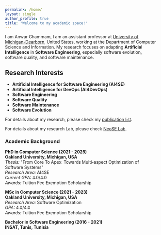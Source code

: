 ```yaml
---
permalink: /home/
layout: single
author_profile: true
title: "Welcome to my academic space!"
---
```


<script>
function toggleText(textIdToShow, textIdToHide) {
  var textToShow = document.getElementById(textIdToShow);
  var textToHide = document.getElementById(textIdToHide);
  
  if (textToShow.style.display === "none") {
    textToShow.style.display = "block";
  } else {
    textToShow.style.display = "none";
  }
  
  textToHide.style.display = "none";
}
</script>

I am Anwar Ghammam, I am an assistant professor at [University of Michigan-Dearborn](https://umdearborn.edu/), United States, working at the Department of Computer Science and Information. My research focuses on adapting **Artificial Intelligence** in **Software Engineering**, especially software evolution, software quality, and software maintenance.

## Research Interests
- **Artificial Intelligence for Software Engineering (AI4SE)**
- **Artificial Intelligence for DevOps (AI4DevOps)**
- **Software Engineering**
- **Software Quality**
- **Software Maintenance**
- **Software Evolution**

For details about my research, please check my [publication list](publications.md).

For details about my research Lab, please check [NeoSE Lab](lab.md).


### Academic Background

<i class="fa fa-graduation-cap"></i> **PhD in Computer Science (2021 - 2025)**  
**Oakland University, Michigan, USA**  
*Thesis:* "From Core To Apex: Towards Multi-aspect Optimization of Software Systems"  
*Research Area:* AI4SE  
*Current GPA:* 4.0/4.0  
*Awards:* Tuition Fee Exemption Scholarship  

<i class="fa fa-graduation-cap"></i> **MSc in Computer Science (2021 - 2023)**  
**Oakland University, Michigan, USA**   
*Research Area:* Software Optimization  
*GPA:* 4.0/4.0  
*Awards:* Tuition Fee Exemption Scholarship  


<i class="fa fa-graduation-cap"></i> **Bachelor in Software Engineering (2016 - 2021)**  
**INSAT, Tunis, Tunisia**   
